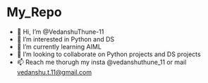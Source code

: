 # My_Repo
- 👋 Hi, I’m @VedanshuThune-11
- 👀 I’m interested in Python and DS
- 🌱 I’m currently learning AIML
- 💞️ I’m looking to collaborate on Python projects and DS projects 
- 📫 Reach me thorugh my insta @vedanshuthune_11 or mail vedanshu.t.11@gmail.com
